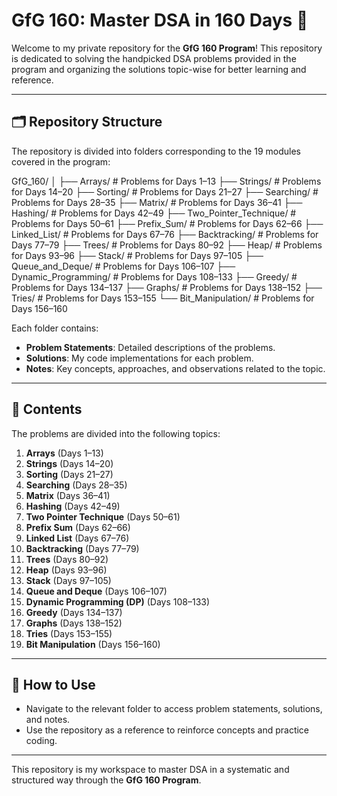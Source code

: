 # GfG 160: Master DSA in 160 Days 🚀

Welcome to my private repository for the **GfG 160 Program**! This repository is dedicated to solving the handpicked DSA problems provided in the program and organizing the solutions topic-wise for better learning and reference.

---

## 🗂️ Repository Structure
The repository is divided into folders corresponding to the 19 modules covered in the program:

GfG_160/ │ ├── Arrays/ # Problems for Days 1–13 ├── Strings/ # Problems for Days 14–20 ├── Sorting/ # Problems for Days 21–27 ├── Searching/ # Problems for Days 28–35 ├── Matrix/ # Problems for Days 36–41 ├── Hashing/ # Problems for Days 42–49 ├── Two_Pointer_Technique/ # Problems for Days 50–61 ├── Prefix_Sum/ # Problems for Days 62–66 ├── Linked_List/ # Problems for Days 67–76 ├── Backtracking/ # Problems for Days 77–79 ├── Trees/ # Problems for Days 80–92 ├── Heap/ # Problems for Days 93–96 ├── Stack/ # Problems for Days 97–105 ├── Queue_and_Deque/ # Problems for Days 106–107 ├── Dynamic_Programming/ # Problems for Days 108–133 ├── Greedy/ # Problems for Days 134–137 ├── Graphs/ # Problems for Days 138–152 ├── Tries/ # Problems for Days 153–155 └── Bit_Manipulation/ # Problems for Days 156–160

Each folder contains:
- **Problem Statements**: Detailed descriptions of the problems.
- **Solutions**: My code implementations for each problem.
- **Notes**: Key concepts, approaches, and observations related to the topic.

---

## 📖 Contents
The problems are divided into the following topics:

1. **Arrays** (Days 1–13)
2. **Strings** (Days 14–20)
3. **Sorting** (Days 21–27)
4. **Searching** (Days 28–35)
5. **Matrix** (Days 36–41)
6. **Hashing** (Days 42–49)
7. **Two Pointer Technique** (Days 50–61)
8. **Prefix Sum** (Days 62–66)
9. **Linked List** (Days 67–76)
10. **Backtracking** (Days 77–79)
11. **Trees** (Days 80–92)
12. **Heap** (Days 93–96)
13. **Stack** (Days 97–105)
14. **Queue and Deque** (Days 106–107)
15. **Dynamic Programming (DP)** (Days 108–133)
16. **Greedy** (Days 134–137)
17. **Graphs** (Days 138–152)
18. **Tries** (Days 153–155)
19. **Bit Manipulation** (Days 156–160)

---

## 📂 How to Use
- Navigate to the relevant folder to access problem statements, solutions, and notes.
- Use the repository as a reference to reinforce concepts and practice coding.

---

This repository is my workspace to master DSA in a systematic and structured way through the **GfG 160 Program**.
